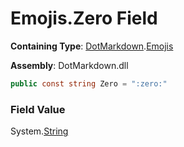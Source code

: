 # Emojis\.Zero Field

**Containing Type**: [DotMarkdown](../../README.md)\.[Emojis](../README.md)

**Assembly**: DotMarkdown\.dll

```csharp
public const string Zero = ":zero:"
```

### Field Value

System\.[String](https://docs.microsoft.com/en-us/dotnet/api/system.string)